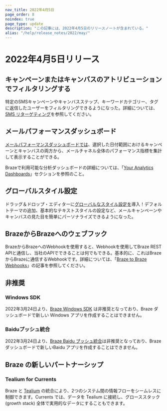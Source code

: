 ```yaml
---
nav_title: 2022年4月5日
page_order: 8
noindex: true
page_type: update
description: "この記事には、2022年4月5日のリリースノートが含まれている。"
alias: "/help/release_notes/2022/may/"
---
```


# 2022年4月5日リリース

## キャンペーンまたはキャンバスのアトリビューションでフィルタリングする
特定のSMSキャンペーンやキャンバスステップ、キーワードカテゴリー、タグに返信したユーザーをフィルタリングできるようになった。詳細については、[SMS リターゲティング][8]を参照してください。

## メールパフォーマンスダッシュボード
[メールパフォーマンスダッシュボードでは][1]、選択した日付範囲におけるキャンペーンとキャンバスの両方から、メールチャネル全体のパフォーマンス指標を集計して表示することができる。

Brazeで利用可能な分析ダッシュボードの詳細については、「[Your Analytics Dashboards][2]」セクションを参照のこと。

## グローバルスタイル設定

ドラッグ＆ドロップ・エディターに[グローバルなスタイル設定を][3]導入！デフォルトテーマの追加、基本的なテキストスタイルの設定など、メールキャンペーンやキャンバスの見た目を簡単にパーソナライズできるようになった。

## BrazeからBrazeへのウェブフック
BrazeからBrazeへのWebhookを使用すると、Webhookを使用してBraze REST APIと通信し、当社のAPIでできることは何でもできる。基本的に、これはBrazeからBrazeに通信するWebhookです。詳細については、「[Braze to Braze Webhooks][4]」の記事を参照してください。

## 非推奨

### Windows SDK
2022年3月24日より、[Braze Windows SDK][6] は非推奨となっており、Braze ダッシュボードで新しい Windows アプリを作成することはできません。 

### Baiduプッシュ統合
2022年3月24日より、[Braze Baidu プッシュ統合][7]は非推奨となっており、Braze ダッシュボードで新しいBaidu アプリを作成することはできません。 

## Braze の新しいパートナーシップ

### Tealium for Currents

Braze と [Tealium][5] の統合により、2つのシステム間の情報フローをシームレスに制御できます。Currents では、データを Tealium に接続し、グローススタック (growth stack) 全体で実用的なデータにすることもできます。


[1]: {{site.baseurl}}/user_guide/data_and_analytics/analytics/
[2]: {{site.baseurl}}/user_guide/data_and_analytics/analytics/understanding_your_app_usage_data/
[3]: {{site.baseurl}}/user_guide/message_building_by_channel/email/drag_and_drop/dnd_email_style_settings/
[4]: {{site.baseurl}}/user_guide/message_building_by_channel/webhooks/braze_to_braze_webhooks/
[5]: {{site.baseurl}}/partners/data_and_infrastructure_agility/customer_data_platform/tealium/tealium_for_currents/
[6]: {{site.baseurl}}/developer_guide/platform_integration_guides/windows_universal/initial_sdk_setup/
[7]: {{site.baseurl}}/developer_guide/platform_integration_guides/android/push_notifications/android/integration/baidu_integration/
[8]: {{site.baseurl}}/user_guide/message_building_by_channel/sms/campaign/retargeting/